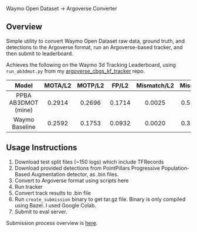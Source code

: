 
Waymo Open Dataset -> Argoverse Converter

## Overview

Simple utility to convert Waymo Open Dataset raw data, ground truth, and detections to the Argoverse format, run an Argoverse-based tracker, and then submit to leaderboard.

Achieves the following on the Waymo 3d Tracking Leaderboard, using `run_ab3dmot.py` from my [argoverse_cbgs_kf_tracker](https://github.com/johnwlambert/argoverse_cbgs_kf_tracker) repo.

|    Model                | MOTA/L2    | 	MOTP/L2   | 	FP/L2	  |   Mismatch/L2	|   Miss/L2  |
| :---------------------: | :-------:  | :--------: | :--------:| :--------:    | :--------: |
| PPBA AB3DMOT (mine)     | 0.2914	   |  0.2696	  | 0.1714    |	0.0025 	      | 0.5347     |
| Waymo Baseline          |  0.2592	   | 0.1753	    | 0.0932    |	0.0020	      |  0.3122    |


## Usage Instructions

1. Download test split files (~150 logs) which include TFRecords
2. Download provided detections from PointPillars Progressive Population-Based Augmentation detector, as .bin files.
3. Convert to Argoverse format using scripts here
4. Run tracker
5. Convert track results to .bin file
6. Run `create_submission` binary to get tar.gz file. Binary is only compiled using Bazel. I used Google Colab.
7. Submit to eval server.



Submission process overview is [here](https://github.com/waymo-research/waymo-open-dataset/blob/master/docs/quick_start.md#use-pre-compiled-pippip3-packages).
